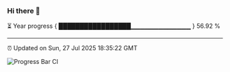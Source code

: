 ### Hi there 👋

⏳ Year progress { █████████████████▁▁▁▁▁▁▁▁▁▁▁▁▁ } 56.92 %

---

⏰ Updated on Sun, 27 Jul 2025 18:35:22 GMT

![Progress Bar CI](https://github.com/ZhaoGui/ZhaoGui/workflows/Progress%20Bar%20CI/badge.svg)

